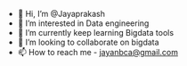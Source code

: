 - 👋 Hi, I’m @Jayaprakash
- 👀 I’m interested in Data engineering 
- 🌱 I’m currently keep learning Bigdata tools
- 💞️ I’m looking to collaborate on bigdata 
- 📫 How to reach me - jayanbca@gmail.com

<!---
jpbigdata2021/jpbigdata2021 is a ✨ special ✨ repository because its `README.md` (this file) appears on your GitHub profile.
You can click the Preview link to take a look at your changes.
--->
